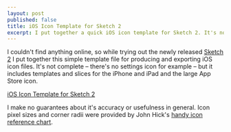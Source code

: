 ```yaml
---
layout: post
published: false
title: iOS Icon Template for Sketch 2
excerpt: I put together a quick iOS icon template for Sketch 2. It's not complete but it includes templates and slices for the iPhone and iPad and the large App Store icon.
---
```


I couldn't find anything online, so while trying out the newly released [Sketch 2](http://bohemiancoding.com/sketch/) I put together this simple template file for producing and exporting iOS icon files. It's not complete – there's no settings icon for example – but it includes templates and slices for the iPhone and iPad and the large App Store icon.

[iOS Icon Template for Sketch 2](http://cl.ly/2v3u2b1V0l1t1D3Y1k1x)

I make no guarantees about it's accuracy or usefulness in general. Icon pixel sizes and corner radii were provided by John Hick's [handy icon reference chart](http://iconhandbook.co.uk/reference/chart/ios/).


